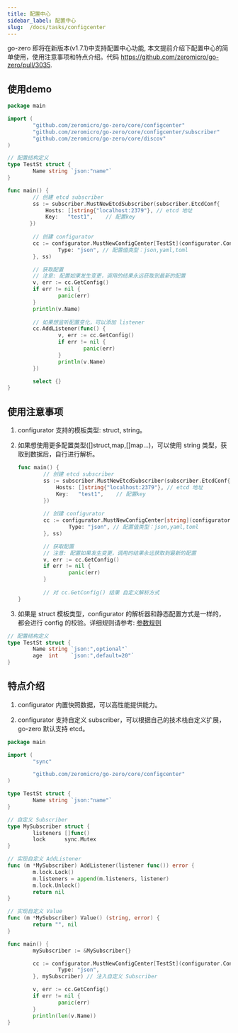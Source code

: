 ```yaml
---
title: 配置中心
sidebar_label: 配置中心
slug:  /docs/tasks/configcenter
---
```


go-zero 即将在新版本(v1.7.1)中支持配置中心功能, 本文提前介绍下配置中心的简单使用，使用注意事项和特点介绍。代码 https://github.com/zeromicro/go-zero/pull/3035.

## 使用demo

```go
package main

import (
        "github.com/zeromicro/go-zero/core/configcenter"
        "github.com/zeromicro/go-zero/core/configcenter/subscriber"
        "github.com/zeromicro/go-zero/core/discov"
)

// 配置结构定义
type TestSt struct {
        Name string `json:"name"`
}

func main() {
        // 创建 etcd subscriber
        ss := subscriber.MustNewEtcdSubscriber(subscriber.EtcdConf{
            Hosts: []string{"localhost:2379"}, // etcd 地址
            Key:   "test1",    // 配置key
       })
        
        // 创建 configurator
        cc := configurator.MustNewConfigCenter[TestSt](configurator.Config{
                Type: "json", // 配置值类型：json,yaml,toml
        }, ss)

        // 获取配置
        // 注意: 配置如果发生变更，调用的结果永远获取到最新的配置
        v, err := cc.GetConfig() 
        if err != nil {
                panic(err)
        }
        println(v.Name)
        
        // 如果想监听配置变化，可以添加 listener
        cc.AddListener(func() {
                v, err := cc.GetConfig()
                if err != nil {
                        panic(err)
                }
                println(v.Name)
        })

        select {}
}
```

## 使用注意事项

1. configurator 支持的模板类型: struct, string。

2. 如果想使用更多配置类型([]struct,map,[]map...)，可以使用 string 类型，获取到数据后，自行进行解析。

    ```go
    func main() {
            // 创建 etcd subscriber
            ss := subscriber.MustNewEtcdSubscriber(subscriber.EtcdConf{
                Hosts: []string{"localhost:2379"}, // etcd 地址
                Key:   "test1",    // 配置key
            })
            
            // 创建 configurator
            cc := configurator.MustNewConfigCenter[string](configurator.Config{
                    Type: "json", // 配置值类型：json,yaml,toml
            }, ss)
    
            // 获取配置
            // 注意: 配置如果发生变更，调用的结果永远获取到最新的配置
            v, err := cc.GetConfig() 
            if err != nil {
                    panic(err)
            }
            
            // 对 cc.GetConfig() 结果 自定义解析方式
    }
    ```
3. 如果是 struct 模板类型，configurator 的解析器和静态配置方式是一样的，都会进行 config 的校验。详细规则请参考: <a href="docs/tutorials/api/parameter" target="_blank">参数规则</a>

```go
// 配置结构定义
type TestSt struct {
        Name string `json:",optional"`
        age  int    `json:",default=20"`
}
```

## 特点介绍

1. configurator 内置快照数据，可以高性能提供能力。

2. configurator 支持自定义 subscriber，可以根据自己的技术栈自定义扩展，go-zero 默认支持 etcd。

```go
package main

import (
        "sync"

        "github.com/zeromicro/go-zero/core/configcenter"
)

type TestSt struct {
        Name string `json:"name"`
}

// 自定义 Subscriber
type MySubscriber struct {
        listeners []func()
        lock      sync.Mutex
}

// 实现自定义 AddListener 
func (m *MySubscriber) AddListener(listener func()) error {
        m.lock.Lock()
        m.listeners = append(m.listeners, listener)
        m.lock.Unlock()
        return nil
}

// 实现自定义 Value
func (m *MySubscriber) Value() (string, error) {
        return "", nil
}

func main() {
        mySubscriber := &MySubscriber{}

        cc := configurator.MustNewConfigCenter[TestSt](configurator.Config{
                Type: "json",
        }, mySubscriber) // 注入自定义 Subscriber

        v, err := cc.GetConfig()
        if err != nil {
                panic(err)
        }
        println(len(v.Name))
}
```